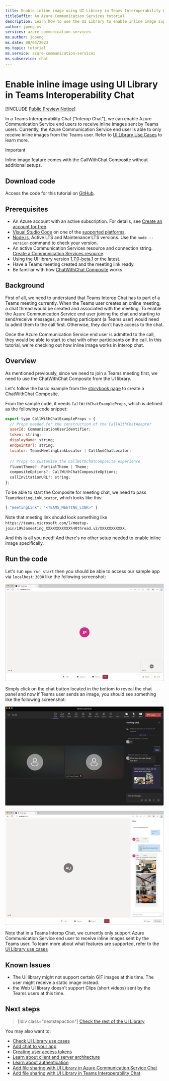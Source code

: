 ```yaml
---
title: Enable inline image using UI Library in Teams Interoperability Chat
titleSuffix: An Azure Communication Services tutorial
description: Learn how to use the UI Library to enable inline image support in Teams Interoperability Chat
author: jpeng-ms
services: azure-communication-services
ms.author: jopeng
ms.date: 08/03/2023
ms.topic: tutorial
ms.service: azure-communication-services
ms.subservice: chat
---
```


# Enable inline image using UI Library in Teams Interoperability Chat

[!INCLUDE [Public Preview Notice](../includes/public-preview-include.md)]

In a Teams Interoperability Chat ("Interop Chat"), we can enable Azure Communication Service end users to receive inline images sent by Teams users. Currently, the Azure Communication Service end user is able to only receive inline images from the Teams user. Refer to [UI Library Use Cases](../concepts/ui-library/ui-library-use-cases.md) to learn more.

>[!IMPORTANT]
>
>Inline image feature comes with the CallWithChat Composite without additional setups. 
>


## Download code

Access the code for this tutorial on [GitHub](https://github.com/Azure-Samples/communication-services-javascript-quickstarts/tree/main/ui-library-quickstart-teams-interop-meeting-chat).

## Prerequisites

- An Azure account with an active subscription. For details, see [Create an account for free](https://azure.microsoft.com/free/?WT.mc_id=A261C142F).
- [Visual Studio Code](https://code.visualstudio.com/) on one of the [supported platforms](https://code.visualstudio.com/docs/supporting/requirements#_platforms).
- [Node.js](https://nodejs.org/), Active LTS and Maintenance LTS versions. Use the `node --version` command to check your version.
- An active Communication Services resource and connection string. [Create a Communication Services resource](../quickstarts/create-communication-resource.md).
- Using the UI library version [1.7.0-beta.1](https://www.npmjs.com/package/@azure/communication-react/v/1.7.0-beta.1) or the latest.
- Have a Teams meeting created and the meeting link ready.
- Be familiar with how [ChatWithChat Composite](https://azure.github.io/communication-ui-library/?path=/docs/composites-call-with-chat-basicexample--basic-example) works.


## Background

First of all, we need to understand that Teams Interop Chat has to part of a Teams meeting currently. When the Teams user creates an online meeting, a chat thread would be created and associated with the meeting. To enable the Azure Communication Service end user joining the chat and starting to send/receive messages, a meeting participant (a Teams user) would need to admit them to the call first. Otherwise, they don't have access to the chat.

Once the Azure Communication Service end user is admitted to the call, they would be able to start to chat with other participants on the call. In this tutorial, we're checking out how inline image works in Interop chat.

## Overview

As mentioned previously, since we need to join a Teams meeting first, we need to use the ChatWithChat Composite from the UI library. 

Let's follow the basic example from the [storybook page](https://azure.github.io/communication-ui-library/?path=/docs/composites-call-with-chat-basicexample--basic-example) to create a ChatWithChat Composite.

From the sample code, it needs `CallWithChatExampleProps`, which is defined as the following code snippet:

```js
export type CallWithChatExampleProps = {
  // Props needed for the construction of the CallWithChatAdapter
  userId: CommunicationUserIdentifier;
  token: string;
  displayName: string;
  endpointUrl: string;
  locator: TeamsMeetingLinkLocator | CallAndChatLocator;

  // Props to customize the CallWithChatComposite experience
  fluentTheme?: PartialTheme | Theme;
  compositeOptions?: CallWithChatCompositeOptions;
  callInvitationURL?: string;
};

```

To be able to start the Composite for meeting chat, we need to pass `TeamsMeetingLinkLocator`, which looks like this:

```js
{ "meetingLink": "<TEAMS_MEETING_LINK>" }
```

Note that meeting link should look something like `https://teams.microsoft.com/l/meetup-join/19%3ameeting_XXXXXXXXXXX%40thread.v2/XXXXXXXXXXX`.


And this is all you need! And there's no other setup needed to enable inline image specifically. 


## Run the code

Let's run `npm run start` then you should be able to access our sample app via `localhost:3000` like the following screenshot: 

![Screenshot of a Azure Communication Services UI library.](./media/inline-image-tutorial-interop-chat-0.png "Screenshot of a Azure Communication Services UI library.")

Simply click on the chat button located in the bottom to reveal the chat panel and now if Teams user sends an image, you should see something like the following screenshot:

!["Screenshot of a Teams client sending 2 inline images."](./media/inline-image-tutorial-interop-chat-1.png "Screenshot of a Teams client sending 2 inline images.")

![Screenshot of Azure Communication Services UI library receiving two inline images.](./media/inline-image-tutorial-interop-chat-2.png "Screenshot of Azure Communication Services UI library receiving 2 inline images.")

Note that in a Teams Interop Chat, we currently only support Azure Communication Service end user to receive inline images sent by the Teams user. To learn more about what features are supported, refer to the [UI Library use cases](../concepts/ui-library/ui-library-use-cases.md)

## Known Issues

* The UI library might not support certain GIF images at this time. The user might receive a static image instead.
* the Web UI library doesn't support Clips (short videos) sent by the Teams users at this time.


## Next steps

> [!div class="nextstepaction"]
> [Check the rest of the UI Library](https://azure.github.io/communication-ui-library/)

You may also want to:

- [Check UI Library use cases](../concepts/ui-library/ui-library-use-cases.md)
- [Add chat to your app](../quickstarts/chat/get-started.md)
- [Creating user access tokens](../quickstarts/identity/access-tokens.md)
- [Learn about client and server architecture](../concepts/client-and-server-architecture.md)
- [Learn about authentication](../concepts/authentication.md)
- [Add file sharing with UI Library in Azure Communication Service Chat](./file-sharing-tutorial-acs-chat.md)
- [Add file sharing with UI Library in Teams Interoperability Chat](./file-sharing-tutorial-interop-chat.md)
